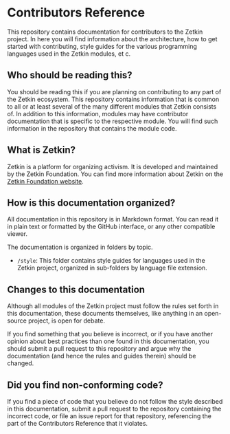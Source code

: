 # Contributors Reference
This repository contains documentation for contributors to the Zetkin project.
In here you will find information about the architecture, how to get started
with contributing, style guides for the various programming languages used in
the Zetkin modules, et c.

## Who should be reading this?
You should be reading this if you are planning on contributing to any part of
the Zetkin ecosystem. This repository contains information that is common to
all or at least several of the many different modules that Zetkin consists of.
In addition to this information, modules may have contributor documentation
that is specific to the respective module. You will find such information in
the repository that contains the module code.

## What is Zetkin?
Zetkin is a platform for organizing activism. It is developed and maintained by
the Zetkin Foundation. You can find more information about Zetkin on the
[Zetkin Foundation website](http://zetkin.org).

## How is this documentation organized?
All documentation in this repository is in Markdown format. You can read it in
plain text or formatted by the GitHub interface, or any other compatible
viewer.

The documentation is organized in folders by topic.

* `/style`: This folder contains style guides for languages used in the Zetkin
  project, organized in sub-folders by language file extension.

## Changes to this documentation
Although all modules of the Zetkin project must follow the rules set forth in
this documentation, these documents themselves, like anything in an open-source
project, is open for debate.

If you find something that you believe is incorrect, or if you have another
opinion about best practices than one found in this documentation, you should
submit a pull request to this repository and argue why the documentation (and
hence the rules and guides therein) should be changed.

## Did you find non-conforming code?
If you find a piece of code that you believe do not follow the style described
in this documentation, submit a pull request to the repository containing the
incorrect code, or file an issue report for that repository, referencing the
part of the Contributors Reference that it violates.
